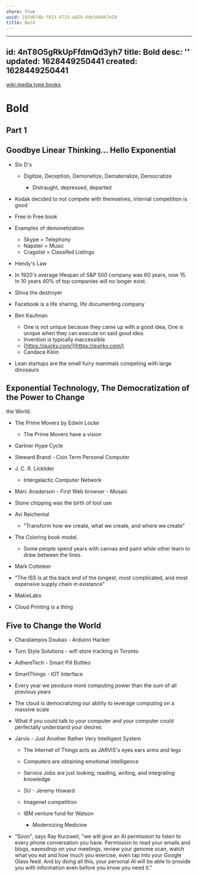 ```yaml
---
share: true
uuid: 192d6f4b-fd13-4733-a829-dde384db7e20
title: Bold
---
```

---
id: 4nT8O5gRkUpFfdmQd3yh7
title: Bold
desc: ''
updated: 1628449250441
created: 1628449250441
---
[wiki.media.type.books](/a3a80e28-c537-4091-a06f-3d20f44ec6a2)

# Bold
Part 1
------

Goodbye Linear Thinking... Hello Exponential
--------------------------------------------

*   Six D's
    
    *   Digitize, Deception, Demonetize, Dematerialize, Democratize
        
        *   Distraught, depressed, departed
*   Kodak decided to not compete with themselves, internal competition is good
    
*   Free in Free book
    
*   Examples of demonetization
    
    *   Skype = Telephony
    *   Napster = Music
    *   Cragslist = Classifed Listings
*   Hendy's Law
    
*   In 1920's average lifespan of S&P 500 company was 60 years, now 15. In 10 years 40% of top companies will no longer exist.
    
*   Shiva the destroyer
    
*   Facebook is a life sharing, life documenting company
    
*   Ben Kaufman
    
    *   One is not unique because they came up with a good idea, One is unique when they can execute on said good idea.
    *   Invention is typically inaccessible
    *   [https://quirky.com/](https://quirky.com/)
    *   Candace Klein
*   Lean startups are the small furry mammals competing with large dinosaurs
    

Exponential Technology, The Democratization of the Power to Change
------------------------------------------------------------------

the World.

*   The Prime Movers by Edwin Locke
    
    *   The Prime Movers have a vision
*   Gartner Hype Cycle
    
*   Steward Brand - Coin Term Personal Computer
    
*   J. C. R. Licklider
    
    *   Intergalactic Computer Network
*   Marc Ansderson - First Web browser - Mosaic
    
*   Stone chipping was the birth of tool use
    
*   Avi Reichental
    
    *   "Transform how we create, what we create, and where we create"
*   The Coloring book model.
    
    *   Some people spend years with canvas and paint while other learn to draw between the lines.
*   Mark Cotteleer
    
*   "The ISS is at the back end of the longest, most complicated, and most expensive supply chain in existance"
    
*   MakieLabs
    
*   Cloud Printing is a thing
    

Five to Change the World
------------------------

*   Charalampos Doukas - Arduino Hacker
    
*   Turn Style Solutions - wifi store tracking in Toronto
    
*   AdhereTech - Smart Pill Bottles
    
*   SmartThings - IOT Interface
    
*   Every year we peoduce more computing power than the sum of all previous years
    
*   The cloud is democratizing our ability to leverage computing on a massive scale
    
*   What if you could talk to your computer and your computer could perfectally understand your desires
    
*   Jarvis - Just Another Rather Very Intelligent System
    
    *   The Internet of Things acts as JARVIS's eyes ears arms and legs
        
    *   Computers are obtaining emotional intelligence
        
    *   Service Jobs are just looking, reading, writing, and integrating knowledge
        
    *   SU - Jeremy Howard
        
    *   Imagenet competition
        
    *   IBM venture fund for Watson
        
        *   Modernizing Medicine
*   "Soon", says Ray Kurzweil, "we will give an AI permission to listen to every phone conversation you have. Permission to read your emails and blogs, eavesdrop on your meetings, review your genome scan, watch what you eat and how much you exercise, even tap into your Google Glass feed. And by doing all this, your personal AI will be able to provide you with information even before you know you need it."
